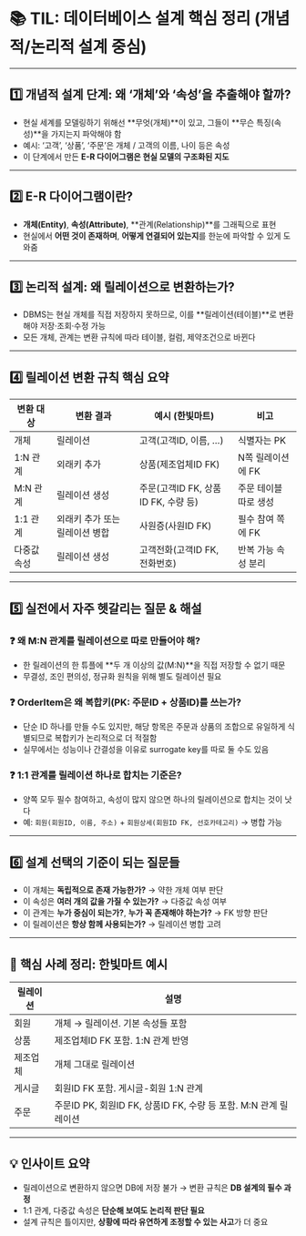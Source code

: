 
# 📚 TIL: 데이터베이스 설계 핵심 정리 (개념적/논리적 설계 중심)

---

## 1️⃣ 개념적 설계 단계: 왜 ‘개체’와 ‘속성’을 추출해야 할까?

* 현실 세계를 모델링하기 위해선 \*\*무엇(개체)\*\*이 있고, 그들이 \*\*무슨 특징(속성)\*\*을 가지는지 파악해야 함
* 예시: ‘고객’, ‘상품’, ‘주문’은 개체 / 고객의 이름, 나이 등은 속성
* 이 단계에서 만든 **E-R 다이어그램은 현실 모델의 구조화된 지도**

---

## 2️⃣ E-R 다이어그램이란?

* **개체(Entity)**, **속성(Attribute)**, \*\*관계(Relationship)\*\*를 그래픽으로 표현
* 현실에서 **어떤 것이 존재하며**, **어떻게 연결되어 있는지**를 한눈에 파악할 수 있게 도와줌

---

## 3️⃣ 논리적 설계: 왜 릴레이션으로 변환하는가?

* DBMS는 현실 개체를 직접 저장하지 못하므로, 이를 \*\*릴레이션(테이블)\*\*로 변환해야 저장·조회·수정 가능
* 모든 개체, 관계는 변환 규칙에 따라 테이블, 컬럼, 제약조건으로 바뀐다

---

## 4️⃣ 릴레이션 변환 규칙 핵심 요약

| 변환 대상   | 변환 결과             | 예시 (한빛마트)                  | 비고           |
| ------- | ----------------- | -------------------------- | ------------ |
| 개체      | 릴레이션              | 고객(고객ID, 이름, …)            | 식별자는 PK      |
| 1\:N 관계 | 외래키 추가            | 상품(제조업체ID FK)              | N쪽 릴레이션에 FK  |
| M\:N 관계 | 릴레이션 생성           | 주문(고객ID FK, 상품ID FK, 수량 등) | 주문 테이블 따로 생성 |
| 1:1 관계  | 외래키 추가 또는 릴레이션 병합 | 사원증(사원ID FK)               | 필수 참여 쪽에 FK  |
| 다중값 속성  | 릴레이션 생성           | 고객전화(고객ID FK, 전화번호)        | 반복 가능 속성 분리  |

---

## 5️⃣ 실전에서 자주 헷갈리는 질문 & 해설

### ❓ 왜 M\:N 관계를 릴레이션으로 따로 만들어야 해?

* 한 릴레이션의 한 튜플에 \*\*두 개 이상의 값(M\:N)\*\*을 직접 저장할 수 없기 때문
* 무결성, 조인 편의성, 정규화 원칙을 위해 별도 릴레이션 필요


### ❓ OrderItem은 왜 복합키(PK: 주문ID + 상품ID)를 쓰는가?

* 단순 ID 하나를 만들 수도 있지만, 해당 항목은 주문과 상품의 조합으로 유일하게 식별되므로 복합키가 논리적으로 더 적절함
* 실무에서는 성능이나 간결성을 이유로 surrogate key를 따로 둘 수도 있음

### ❓ 1:1 관계를 릴레이션 하나로 합치는 기준은?

* 양쪽 모두 필수 참여하고, 속성이 많지 않으면 하나의 릴레이션으로 합치는 것이 낫다
* 예: `회원(회원ID, 이름, 주소)` + `회원상세(회원ID FK, 선호카테고리)` → 병합 가능

---

## 6️⃣ 설계 선택의 기준이 되는 질문들

* 이 개체는 **독립적으로 존재 가능한가?** → 약한 개체 여부 판단
* 이 속성은 **여러 개의 값을 가질 수 있는가?** → 다중값 속성 여부
* 이 관계는 **누가 중심이 되는가?**, **누가 꼭 존재해야 하는가?** → FK 방향 판단
* 이 릴레이션은 **항상 함께 사용되는가?** → 릴레이션 병합 고려

---

## 🔎 핵심 사례 정리: 한빛마트 예시

| 릴레이션 | 설명                                               |
| ---- | ------------------------------------------------ |
| 회원   | 개체 → 릴레이션. 기본 속성들 포함                             |
| 상품   | 제조업체ID FK 포함. 1\:N 관계 반영                         |
| 제조업체 | 개체 그대로 릴레이션                                      |
| 게시글  | 회원ID FK 포함. 게시글-회원 1\:N 관계                       |
| 주문   | 주문ID PK, 회원ID FK, 상품ID FK, 수량 등 포함. M\:N 관계 릴레이션 |

---

## 💡 인사이트 요약

* 릴레이션으로 변환하지 않으면 DB에 저장 불가 → 변환 규칙은 **DB 설계의 필수 과정**
* 1:1 관계, 다중값 속성은 **단순해 보여도 논리적 판단 필요**
* 설계 규칙은 틀이지만, **상황에 따라 유연하게 조정할 수 있는 사고**가 더 중요


